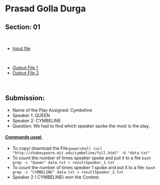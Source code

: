 # Prasad Golla Durga
## Section: 01

<br>

* [Input file](https://github.com/GD-Prasad/gd-wrangle/blob/main/data.txt)

<br>

* [Output File 1](https://github.com/GD-Prasad/gd-wrangle/blob/main/resultSpeaker_1.txt)
* [Output File 2](https://github.com/GD-Prasad/gd-wrangle/blob/main/resultSpeaker_2.txt)

<br>

## Submission:

* Name of the Play Assigned: Cymbeline
* Speaker 1: QUEEN
* Speaker 2: CYMBELINE
* Question: We had to find which speaker spoke the most is the play.
#### [Commands used:](https://github.com/GD-Prasad/gd-wrangle/blob/main/commands.txt)
* To copy/ download the File:``` powershell curl "http://shakespeare.mit.edu/cymbeline/full.html" -O "data.txt" ```
* To count the number of times speaker spoke and put it to a file ``` bash grep -c "Queen" data.txt > resultSpeaker_1.txt ```
* To count the number of times speaker 1 spoke and put it to a file: ``` bash grep -c "CYMBELINE" data.txt > resultSpeaker_2.txt ```
* Speaker 2 ( CYMBELINE) won the Contest.

